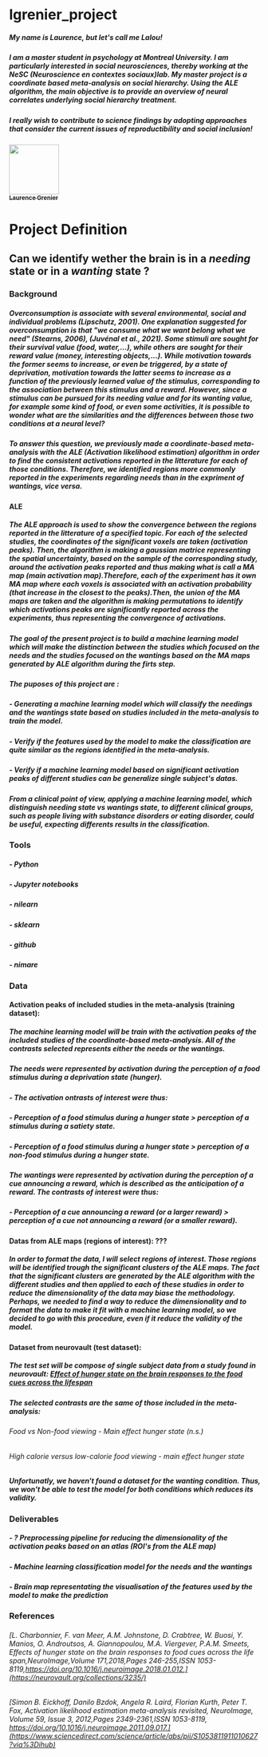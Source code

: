 # lgrenier_project

##### My name is Laurence, but let's call me Lalou! 

##### I am a master student in psychology at Montreal University. I am particularly interested in social neurosciences, thereby working at the NeSC (Neuroscience en contextes sociaux)lab. My master project is a coordinate based meta-analysis on social hierarchy. Using the ALE algorithm, the main objective is to provide an overview of neural correlates underlying social hierarchy treatment. 

##### I really wish to contribute to science findings by adopting approaches that consider the current issues of reproductibility and social inclusion!   



<a href="https://github.com/lalou97">
   <img src="https://avatars.githubusercontent.com/u/87998890?v=4" width="100px;" alt=""/>
   <br /><sub><b>Laurence Grenier</b></sub>
</a>

# Project Definition 

## Can we identify wether the brain is in a *needing* state or in a *wanting* state ? 


### Background
##### Overconsumption is associate with several environmental, social and individual problems (Lipschutz, 2001). One explanation suggested for overconsumption is that "we consume what we want belong what we need" (Stearns, 2006), (Juvénal et al., 2021). Some stimuli are sought for their survival value (food, water,...), while others are sought for their reward value (money, interesting objects,...). While motivation towards the former seems to increase, or even be triggered, by a state of deprivation, motivation towards the latter seems to increase as a function of the previously learned value of the stimulus, corresponding to the association between this stimulus and a reward. However, since a stimulus can be pursued for its *needing* value **and** for its *wanting* value, for example some kind of food, or even some activities, it is possible to wonder what are the similarities and the differences between those two conditions at a neural level? 

##### To answer this question, we previously made a coordinate-based meta-analysis with the ALE (Activation likelihood estimation) algorithm in order to find the consistent activations reported in the litterature for each of those conditions. Therefore, we identified regions more commonly reported in the experiments regarding *needs* than in the expriment of *wantings*, vice versa. 

#### ALE
##### The ALE approach is used to show the convergence between the regions reported in the litterature of a specified topic. For each of the selected studies, the coordinates of the significant voxels are taken (activation peaks). Then, the algorithm is making a gaussian matrice representing the spatial uncertainty, based on the sample of the corresponding study, around the activation peaks reported and thus making what is call a *MA map (main activation map)*.Therefore, each of the experiment has it own *MA map* where each voxels is associated with an activation probability (that increase in the closest to the peaks).Then, the union of the MA maps are taken and the algorithm is making permutations to identify which activations peaks are significantly reported across the experiments, thus representing the convergence of activations. 

##### The goal of the present project is to build a machine learning model which will make the distinction between the studies which focused on the *needs* and the studies focused on the *wantings* based on the MA maps generated by ALE algorithm during the firts step.   

##### The puposes of this project are : 
##### - Generating a machine learning model which will classify the *needings* and the *wantings* state based on studies included in the meta-analysis to train the model.
##### - Verify if the features used by the model to make the classification are quite similar as the regions identified in the meta-analysis.  
##### - Verify if a machine learning model based on significant activation peaks of different studies can be generalize single subject's datas. 

##### From a clinical point of view, applying a machine learning model, which distinguish needing state vs wantings state, to different clinical groups, such as people living with substance disorders or eating disorder, could be useful, expecting differents results in the classification.


### Tools
##### - Python 
##### - Jupyter notebooks 
##### - nilearn 
##### - sklearn 
##### - github
##### - nimare 


### Data 
#### Activation peaks of included studies in the meta-analysis (training dataset): 
##### The machine learning model will be train with the activation peaks of the included studies of the coordinate-based meta-analysis. All of the contrasts selected represents either the *needs* or the *wantings*. 

##### The *needs* were represented by activation during the perception of a food stimulus during a deprivation state (hunger). 
##### - The activation ontrasts of interest were thus: 
##### - Perception of a food stimulus during a hunger state > perception of a stimulus during a satiety state.
##### - Perception of a food stimulus during a hunger state > perception of a non-food stimulus during a hunger state. 

##### The *wantings* were represented by activation during the perception of a cue announcing a reward, which is described as the anticipation of a reward. The contrasts of interest were thus: 
##### - Perception of a cue announcing a reward (or a larger reward) > perception of a cue not announcing a reward (or a smaller reward).  

#### Datas from ALE maps (regions of interest): ??? 
##### In order to format the data, I will select regions of interest. Those regions will be identified trough the significant clusters of the ALE maps. The fact that the significant clusters are generated by the ALE algorithm with the different studies and then applied to each of these studies in order to reduce the dimensionality of the data may biase the methodology. Perhaps, we needed to find a way to reduce the dimensionality and to format the data to make it fit with a machine learning model, so we decided to go with this procedure, even if it reduce the validity of the model.

#### Dataset from neurovault (test dataset):
##### The test set will be compose of single subject data from a study found in neurovault: [Effect of hunger state on the brain responses to the food cues across the lifespan](https://neurovault.org/collections/3235/) 
##### The selected contrasts are the same of those included in the meta-analysis: 
###### Food vs Non-food viewing - Main effect hunger state (n.s.)
###### High calorie versus low-calorie food viewing - main effect hunger state

##### Unfortunatly, we haven't found a dataset for the *wanting* condition. Thus, we won't be able to test the model for both conditions which reduces its validity.   


### Deliverables 
##### - ? Preprocessing pipeline for reducing the dimensionality of the activation peaks based on an atlas (ROI's from the ALE map) 
##### - Machine learning classification model for the *needs* and the *wantings* 
##### - Brain map representating the visualisation of the features used by the model to make the prediction 


### References 
###### [L. Charbonnier, F. van Meer, A.M. Johnstone, D. Crabtree, W. Buosi, Y. Manios, O. Androutsos, A. Giannopoulou, M.A. Viergever, P.A.M. Smeets, Effects of hunger state on the brain responses to food cues across the life span,NeuroImage,Volume 171,2018,Pages 246-255,ISSN 1053-8119,https://doi.org/10.1016/j.neuroimage.2018.01.012.](https://neurovault.org/collections/3235/)

###### [Simon B. Eickhoff, Danilo Bzdok, Angela R. Laird, Florian Kurth, Peter T. Fox, Activation likelihood estimation meta-analysis revisited, NeuroImage, Volume 59, Issue 3, 2012,Pages 2349-2361,ISSN 1053-8119, https://doi.org/10.1016/j.neuroimage.2011.09.017.](https://www.sciencedirect.com/science/article/abs/pii/S1053811911010627?via%3Dihub)

